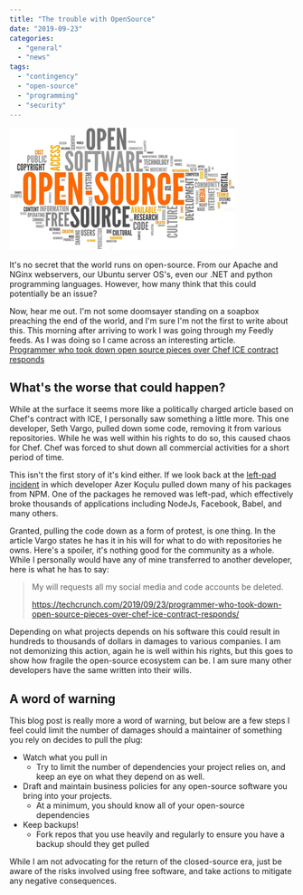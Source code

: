 ```yaml
---
title: "The trouble with OpenSource"
date: "2019-09-23"
categories: 
  - "general"
  - "news"
tags: 
  - "contingency"
  - "open-source"
  - "programming"
  - "security"
---
```


![](images/c35ff-opensource-400.png)

It's no secret that the world runs on open-source. From our Apache and NGinx webservers, our Ubuntu server OS's, even our .NET and python programming languages. However, how many think that this could potentially be an issue?

Now, hear me out. I'm not some doomsayer standing on a soapbox preaching the end of the world, and I'm sure I'm not the first to write about this. This morning after arriving to work I was going through my Feedly feeds. As I was doing so I came across an interesting article. [Programmer who took down open source pieces over Chef ICE contract responds](https://techcrunch.com/2019/09/23/programmer-who-took-down-open-source-pieces-over-chef-ice-contract-responds/)

## What's the worse that could happen?

While at the surface it seems more like a politically charged article based on Chef's contract with ICE, I personally saw something a little more. This one developer, Seth Vargo, pulled down some code, removing it from various repositories. While he was well within his rights to do so, this caused chaos for Chef. Chef was forced to shut down all commercial activities for a short period of time.

This isn't the first story of it's kind either. If we look back at the [left-pad incident](https://www.theregister.co.uk/2016/03/23/npm_left_pad_chaos/) in which developer Azer Koçulu pulled down many of his packages from NPM. One of the packages he removed was left-pad, which effectively broke thousands of applications including NodeJs, Facebook, Babel, and many others.

Granted, pulling the code down as a form of protest, is one thing. In the article Vargo states he has it in his will for what to do with repositories he owns. Here's a spoiler, it's nothing good for the community as a whole. While I personally would have any of mine transferred to another developer, here is what he has to say:

> My will requests all my social media and code accounts be deleted.
> 
> https://techcrunch.com/2019/09/23/programmer-who-took-down-open-source-pieces-over-chef-ice-contract-responds/

Depending on what projects depends on his software this could result in hundreds to thousands of dollars in damages to various companies. I am not demonizing this action, again he is well within his rights, but this goes to show how fragile the open-source ecosystem can be. I am sure many other developers have the same written into their wills.

## A word of warning

This blog post is really more a word of warning, but below are a few steps I feel could limit the number of damages should a maintainer of something you rely on decides to pull the plug:

- Watch what you pull in
    - Try to limit the number of dependencies your project relies on, and keep an eye on what they depend on as well.
- Draft and maintain business policies for any open-source software you bring into your projects.
    - At a minimum, you should know all of your open-source dependencies
- Keep backups!
    - Fork repos that you use heavily and regularly to ensure you have a backup should they get pulled

While I am not advocating for the return of the closed-source era, just be aware of the risks involved using free software, and take actions to mitigate any negative consequences.
